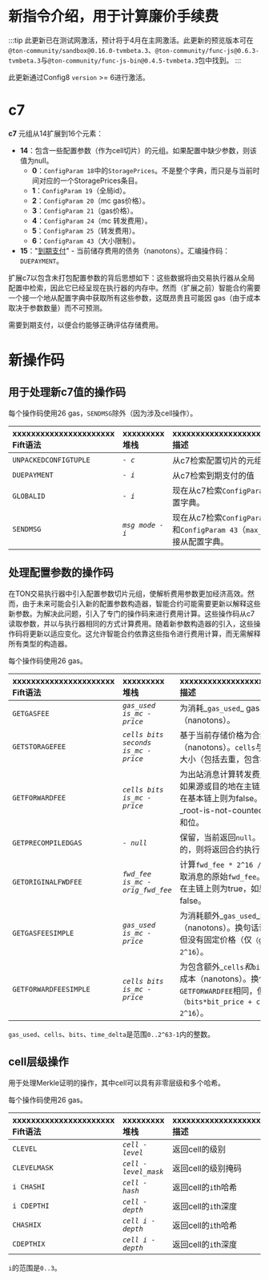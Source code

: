 # 新指令介绍，用于计算廉价手续费

:::tip
此更新已在测试网激活，预计将于4月在主网激活。此更新的预览版本可在`@ton-community/sandbox@0.16.0-tvmbeta.3`、`@ton-community/func-js@0.6.3-tvmbeta.3`与`@ton-community/func-js-bin@0.4.5-tvmbeta.3`包中找到。
:::

此更新通过Config8 `version` >= 6进行激活。

# c7

**c7** 元组从14扩展到16个元素：
* **14**：包含一些配置参数（作为cell切片）的元组。如果配置中缺少参数，则该值为null。
  * **0**：`ConfigParam 18`中的`StoragePrices`。不是整个字典，而只是与当前时间对应的一个StoragePrices条目。
  * **1**：`ConfigParam 19`（全局id）。
  * **2**：`ConfigParam 20`（mc gas价格）。
  * **3**：`ConfigParam 21`（gas价格）。
  * **4**：`ConfigParam 24`（mc 转发费用）。
  * **5**：`ConfigParam 25`（转发费用）。
  * **6**：`ConfigParam 43`（大小限制）。
* **15**："[到期支付](https://github.com/ton-blockchain/ton/blob/8a9ff339927b22b72819c5125428b70c406da631/crypto/block/block.tlb#L237)" - 当前储存费用的债务（nanotons）。汇编操作码：`DUEPAYMENT`。

扩展c7以包含未打包配置参数的背后思想如下：这些数据将由交易执行器从全局配置中检索，因此它已经呈现在执行器的内存中。然而（扩展之前）智能合约需要一个接一个地从配置字典中获取所有这些参数，这既昂贵且可能因 gas（由于成本取决于参数数量）而不可预测。

需要到期支付，以便合约能够正确评估存储费用。


# 新操作码

## 用于处理新c7值的操作码
每个操作码使用26 gas，`SENDMSG`除外（因为涉及cell操作）。

| xxxxxxxxxxxxxxxxxxxxxx<br/>Fift语法 | xxxxxxxxx<br/>堆栈 | xxxxxxxxxxxxxxxxxxxxxxxxxxxxxxxxxxxxx<br/>描述                                                                            |
|:-|:--------------------|:-------------------------------------------------------------------------------------------------------------------------|
| `UNPACKEDCONFIGTUPLE` | _`- c`_             | 从c7检索配置切片的元组                                                                                           |
| `DUEPAYMENT` | _`- i`_             | 从c7检索到期支付的值                                                                                              |
| `GLOBALID` | _`- i`_             | 现在从c7检索`ConfigParam 19`，而不是直接从配置字典。                                                 |
| `SENDMSG` | _`msg mode - i`_    | 现在从c7检索`ConfigParam 24/25`（消息价格）和`ConfigParam 43`（`max_msg_cells`），而不是直接从配置字典。 |

## 处理配置参数的操作码

在TON交易执行器中引入配置参数切片元组，使解析费用参数更加经济高效。然而，由于未来可能会引入新的配置参数构造器，智能合约可能需要更新以解释这些新参数。为解决此问题，引入了专门的操作码来进行费用计算。这些操作码从c7读取参数，并以与执行器相同的方式计算费用。随着新参数构造器的引入，这些操作码将更新以适应变化。这允许智能合约依靠这些指令进行费用计算，而无需解释所有类型的构造器。

每个操作码使用26 gas。

| xxxxxxxxxxxxxxxxxxxxxx<br/>Fift语法 | xxxxxxxxx<br/>堆栈 | xxxxxxxxxxxxxxxxxxxxxxxxxxxxxxxxxxxxx<br/>描述                                                                                                                                                                                                                                                               |
|:-|:-|:-----------------------------------------------------------------------------------------------------------------------------------------------------------------------------------------------------------------------------------------------------------------------------------------------------------|
| `GETGASFEE` | _`gas_used is_mc - price`_ | 为消耗_`gas_used`_ gas 的交易计算计算成本（nanotons）。                                                                                                                                                                                                                                       |
| `GETSTORAGEFEE` | _`cells bits seconds is_mc - price`_ | 基于当前存储价格为合约计算存储费用（nanotons）。`cells`与`bits`是[`AccountState`](https://github.com/ton-blockchain/ton/blob/8a9ff339927b22b72819c5125428b70c406da631/crypto/block/block.tlb#L247)的大小（包括去重，包含根cell）。 |
| `GETFORWARDFEE` | _`cells bits is_mc - price`_ | 为出站消息计算转发费用（nanotons）。_`is_mc`_如果源或目的地在主链上则为true，如果两者都在基本链上则为false。注意，应该按照去重和_root-is-not-counted_规则计算消息中的cell和位。                                                                       |
| `GETPRECOMPILEDGAS` | _`- null`_ | 保留，当前返回`null`。如果此合约是_预编译_的，则将返回合约执行的成本（以 gas cell计）。                                                                                                                                                                            |
| `GETORIGINALFWDFEE` | _`fwd_fee is_mc - orig_fwd_fee`_ | 计算`fwd_fee * 2^16 / first_frac`。可用于获取消息的原始`fwd_fee`。_`is_mc`_如果源或目的地在主链上则为true，如果两者都在基本链上则为false。 |
| `GETGASFEESIMPLE` | _`gas_used is_mc - price`_ | 为消耗额外_`gas_used`_的交易计算额外计算成本（nanotons）。换句话说，与`GETGASFEE`相同，但没有固定价格（仅`（gas_used * price）/ 2^16`）。                                                                                                |
| `GETFORWARDFEESIMPLE` | _`cells bits is_mc - price`_ | 为包含额外_`cells`_和_`bits`_的消息计算额外转发成本（nanotons）。换句话说，与`GETFORWARDFEE`相同，但没有固定价格（仅`（bits*bit_price + cells*cell_price）/ 2^16`）。                                                                         |

`gas_used`、`cells`、`bits`、`time_delta`是范围`0..2^63-1`内的整数。

## cell层级操作
用于处理Merkle证明的操作，其中cell可以具有非零层级和多个哈希。

每个操作码使用26 gas。

| xxxxxxxxxxxxxxxxxxxxxx<br/>Fift语法 | xxxxxxxxx<br/>堆栈 | xxxxxxxxxxxxxxxxxxxxxxxxxxxxxxxxxxxxx<br/>描述                      |
|:-|:-|:----------------------------------------------------------------------------|
| `CLEVEL` | _`cell - level`_ | 返回cell的级别 |
| `CLEVELMASK` | _`cell - level_mask`_ | 返回cell的级别掩码 |
| `i CHASHI` | _`cell - hash`_ | 返回cell的`i`th哈希|
| `i CDEPTHI` | _`cell - depth`_ | 返回cell的`i`th深度|
| `CHASHIX` | _`cell i - depth`_ | 返回cell的`i`th哈希|
| `CDEPTHIX` | _`cell i - depth`_ | 返回cell的`i`th深度|

`i`的范围是`0..3`。